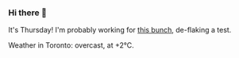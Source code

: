 ### Hi there :wave:

It's Thursday! I'm probably working for [this bunch](https://github.com/kohofinancial), de-flaking a test.

Weather in Toronto: overcast, at +2°C.
